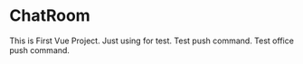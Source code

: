 # ChatRoom
This is First Vue Project.
Just using for test.
Test push command.
Test office push command.